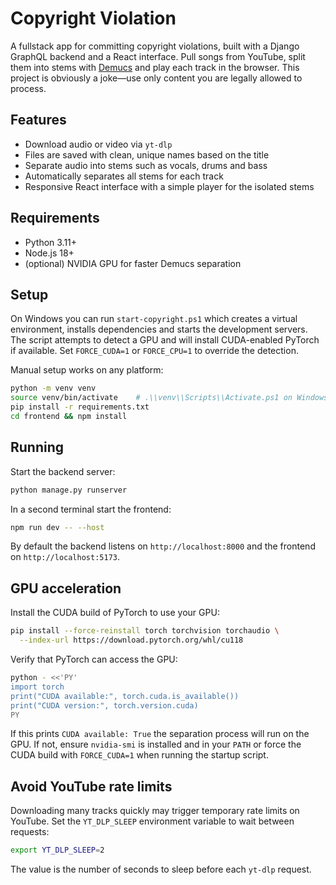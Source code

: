 # Copyright Violation

A fullstack app for committing copyright violations, built with a
Django GraphQL backend and a React interface. Pull songs from YouTube, split
them into stems with [Demucs](https://github.com/facebookresearch/demucs) and
play each track in the browser. This project is obviously a joke—use only
content you are legally allowed to process.

## Features

* Download audio or video via `yt-dlp`
* Files are saved with clean, unique names based on the title
* Separate audio into stems such as vocals, drums and bass
* Automatically separates all stems for each track
* Responsive React interface with a simple player for the isolated stems

## Requirements

* Python 3.11+
* Node.js 18+
* (optional) NVIDIA GPU for faster Demucs separation

## Setup

On Windows you can run `start-copyright.ps1` which creates a virtual
environment, installs dependencies and starts the development servers. The script
attempts to detect a GPU and will install CUDA-enabled PyTorch if available.
Set `FORCE_CUDA=1` or `FORCE_CPU=1` to override the detection.

Manual setup works on any platform:

```bash
python -m venv venv
source venv/bin/activate    # .\\venv\\Scripts\\Activate.ps1 on Windows
pip install -r requirements.txt
cd frontend && npm install
```

## Running

Start the backend server:

```bash
python manage.py runserver
```

In a second terminal start the frontend:

```bash
npm run dev -- --host
```

By default the backend listens on `http://localhost:8000` and the frontend on
`http://localhost:5173`.

## GPU acceleration

Install the CUDA build of PyTorch to use your GPU:

```bash
pip install --force-reinstall torch torchvision torchaudio \
  --index-url https://download.pytorch.org/whl/cu118
```

Verify that PyTorch can access the GPU:

```bash
python - <<'PY'
import torch
print("CUDA available:", torch.cuda.is_available())
print("CUDA version:", torch.version.cuda)
PY
```

If this prints `CUDA available: True` the separation process will run on the GPU.
If not, ensure `nvidia-smi` is installed and in your `PATH` or force the CUDA
build with `FORCE_CUDA=1` when running the startup script.

## Avoid YouTube rate limits

Downloading many tracks quickly may trigger temporary rate limits on YouTube.
Set the `YT_DLP_SLEEP` environment variable to wait between requests:

```bash
export YT_DLP_SLEEP=2
```

The value is the number of seconds to sleep before each `yt-dlp` request.
